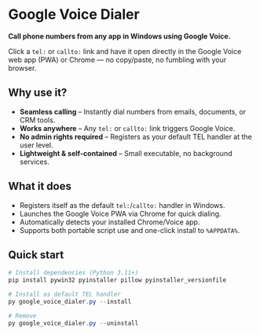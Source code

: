 # Google Voice Dialer

**Call phone numbers from any app in Windows using Google Voice.**

Click a `tel:` or `callto:` link and have it open directly in the Google Voice web app (PWA) or Chrome — no copy/paste, no fumbling with your browser.

## Why use it?

- **Seamless calling** – Instantly dial numbers from emails, documents, or CRM tools.
- **Works anywhere** – Any `tel:` or `callto:` link triggers Google Voice.
- **No admin rights required** – Registers as your default TEL handler at the user level.
- **Lightweight & self-contained** – Small executable, no background services.

## What it does

- Registers itself as the default `tel:`/`callto:` handler in Windows.
- Launches the Google Voice PWA via Chrome for quick dialing.
- Automatically detects your installed Chrome/Voice app.
- Supports both portable script use and one-click install to `%APPDATA%`.

## Quick start

```powershell
# Install dependencies (Python 3.11+)
pip install pywin32 pyinstaller pillow pyinstaller_versionfile

# Install as default TEL handler
py google_voice_dialer.py --install

# Remove
py google_voice_dialer.py --uninstall
